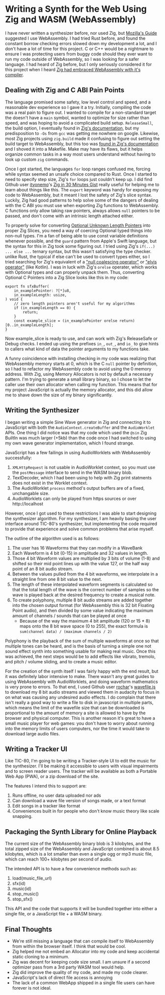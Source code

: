 # Writing a Synth for the Web Using Zig and WASM (WebAssembly)

I have never written a synthesizer before, nor used Zig, but [Mozilla's Guide][use-webassembly]
suggested I use WebAssembly. I had tried Rust before, and found the constant
borrow checking errors slowed down my development a lot, and I don't have
a lot of time for this project. C or C++ would
be a nightmare to ensure I was protecting users from buggy code should they
ever want to run my code outside of WebAssembly, so I was looking for a safer
language. I had heard of Zig before, but I only seriously considered it for
this project when I heard [Zig had embraced WebAssembly with it's compiler][goodbye-c++].

## Dealing with Zig and C ABI Pain Points

The language promised some safety, low level control and speed, and a reasonable dev
experience so I gave it a try. Initially, compiling the code was a real pain to figure out.
I wanted to compile for a non-standard target the doesn't have a `main` symbol, wanted
to optimize for size rather than speed, and was hoping to avoid a complicated build setup.
`ReleaseSmall`, the build option, I eventually found in [Zig's documentation][ReleaseSmall], but my
predisposition to `-Os` from `gcc` was getting me nowhere on google. Likewise, most Zig
projects using `zig.build` made it confusing to figure out setting the build target to
WebAssembly, but this too was [found in Zig's documentation][zig-wasm] and I shoved it into a Makefile.
Make may have its flaws, but it helps organize common tasks in a way most users understand
without having to look up custom `zig` commands.

Once I got started, the languages `for` loop ranges confused me, forcing while syntax seemed
an unsafe choice compared to Rust. Once I started to need to specify step size,
Zig's `for` loops just couldn't keep up. I did find Github user [ityonemo][ityonemo]'s
[Zig in 30 Minutes Gist][zig-30-min] really useful for helping me to learn about things like this.
The `export` keyword was handy for exposing my code
to WebAssembly, but it meant I lost the safety of Zig's slice syntax. Luckily, Zig had
good patterns to help solve some of the dangers of dealing with the C ABI you must use
when exporting Zig functions to WebAssembly. C functions only allow taking raw pointers,
always allows `null` pointers to be passed, and don't come with an intrinsic length attached
either.

To properly solve for converting [Optional Unknown Length Pointers][unknown-pointer] into proper Zig
Slices, you need a way of coercing Optional typed things into non-null types. I'm a fan of being
able to use const variable definitions whenever possible, and the `guard` pattern from Apple's Swift
language, but the syntax for this in Zig took some figuring out. I tried using Zig's 
`if(...) ... else ...` ternary syntax, but this wasn't satisfying the type checker.
unlike Rust, the typical if else can't be used to convert types either, so I tried
searching for Zig's equivalent of a ["null coalescing operator"][null-coalescing-operator]
or ["elvis operator"][elvis-operator] (like Kotlin).
I was in luck with Zig's `orelse` operater, which works with Optional types and can
properly unpack them. Thus, converting Optional C Pointers into a Zig Slice looks like
this in my code:

```zig
export fn sfxBuffer(
    in_examplePointer: ?[*]u8,
    in_exampleLength: usize,
) void {
    // zero length pointers aren't useful for my algorithms
    if (in_exampleLength == 0) {
        return;
    }
    const example_slice = (in_examplePointer orelse return)[0..in_exampleLength];
}
```

Now example_slice is ready to use, and can work with Zig's ReleaseSafe or Debug checks.
I ended up using the prefixes `in_`, `out_`, and `io_` to give hints to callers what kind
of data the pointer arguments to my functions take.

A funny coincidence with installing checking in my code was realizing that WebAssembly
memory starts at 0, which is the C `null` pointer by definition, so I had to refactor
my WebAssembly code to avoid using the 0 memory address. With Zig, using Memory Allocators
is not by default a necessary pattern. I'm trying to generate a small library binary,
so I chose to let the caller use their own allocator when calling my function.
This means that for my project JavaScript is actually the memory allocator, and this
did allow me to shave down the size of my binary significantly.

## Writing the Synthesizer

I began writing a simple Sine Wave generator in Zig and connecting it to
JavaScript with both the `AudioContext.createBuffer` and the `AudioWorklet`
APIs. One thing I did notice was that my code which used the `@sin` Zig BuiltIn
was much larger (+5kb) than the code once I had switched to using my own wave
generator implementation, which I found strange.

JavaScript has a few failings in using AudioWorklets with WebAssembly successfully:

1.  `XMLHttpRequest` is not usable in AudioWorklet context, so you must use
    the `postMessage` interface to send in the WASM binary blob.
1.  TextDecoder, which I had been using to help with Zig print statments
    does not exist in the Worklet context.
1.  The AudioWorklet `process` method's output buffers are of a fixed,
    unchangable size.
1.  AudioWorklets can only be played from https sources or over http://localhost

However, once I got used to these restrictions I was able to start designing
the synthesizer algorithm. For my synthesizer, I am heavily basing the user interface around TIC-80's
synthesizer, but implementing the code required to provide that experience
and solve common problems that arise myself. 

The outline of the algorithm used is as follows:

1.  The user has 16 Waveforms that they can modify in a WaveBank
1.  Each Waveform is 4 bit (0-15) in amplitude and 32 values in length.
1.  Those 4 bit Waveform values are multiplied by 3 bits of volume (1-8)
    and shifted so their mid point lines up with the value 127, or the
    half way point of an 8 bit audio stream.
1.  Between the values pulled from the 4 bit waveforms, we interpolate
    in a straight line from one 8 bit value to the next.
1.  The length of these interpolated waveform segments is calculated so that
    the total length of the wave is the correct number of samples so the
    wave is played back at the desired frequency to create a musical note.
1.  To create polyphony, multiple 8 bit audio streams are added together
    into the chosen output format (for WebAssembly this is 32 bit
    Floating Point audio), and then divided by some value indicating the
    maximum amount of channels / sounds that can be played at once
    -   Because of the way the maximum 4 bit amplitude (120 or 15 * 8) maps onto
        the 8 bit wave space (0 to 255), the exact formula is
        `sum(channel data) / (maximum channels / 2)`
        
Polyphony is the playback of the sum of multiple waveforms at once so that 
multiple tones can be heard, and is the basis of turning a simple one
not sound effect synth into something usable for making real music.
Once this was achieved, the next steps would be to add effects like
vibrato, tremolo, and pitch / volume sliding, and to create
a music editor.
        
For the creation of the synth itself I was fairly happy with the end result,
but it was definitely labor intensive to make. There wasn't any great 
guides to using WebAssembly with AudioWorklets, and doing waveform
mathematics is very prone to errors. To that end, I used Github user
[rochar][rochar]'s [wavefile.js][wavefile-js] to download my 8 bit audio streams
and viewed them in audacity to focus in on what was causing any 
undesired audio effects. I do complain that there isn't really
a good way to write a file to disk in javascript in multiple parts,
which means the limit of the wavefile size that can be downloaded is
proportional to the amount of memory a site is allowed to have by the
browser and physical computer. This is another reason it's great
to have a small music player for web games: you don't have to worry
about running into the memory limits of users computers, nor the time
it would take to download large audio files.

## Writing a Tracker UI

Like TIC-80, I'm going to be writing a Tracker-style UI to edit the
music for the synthesizer. I'll be making it accessible to users
with visual impairments and to screen reader users. The tracker
will be available as both a Portable Web App (PWA), or a zip
download of the site.

The features I intend this to support are:

1.  Runs offline, no user data uploaded nor ads
1.  Can download a wave file version of songs made, or a text format
1.  Edit songs in a tracker like format
1.  Conveniences built in for people who don't know music theory
    like scale snapping.

## Packaging the Synth Library for Online Playback

The current size of the WebAssembly binary blob is 3 kilobytes,
and the total zipped size of the WebAssembly and JavaScript combined
is about 8.5 kilobytes, which is a lot smaller than even a single
ogg or mp3 music file, which can reach 100+ kilobytes per second of audio.

The intended API is to have a few convenience methods such as:

1.  load(music_file_url)
1.  sfx(id)
1.  music(id)
1.  stop_music()
1.  stop_sfx()

This API and the code that supports it will be bundled together into either
a single file, or a JavaScript file + a WASM binary.

## Final Thoughts

-   We're still missing a language that can compile itself to WebAssembly from
    within the browser itself. I think that would be cool.
-   Zig helped me not embed an Allocator into my code and keep accidental
    static cloning to a minimum.
-   Zig was decent for keeping code size small. I am unsure if a second
    optimizer pass from a 3rd party WASM tool would help.
-   Zig did improve the quality of my code, and made my code clearer.
-   JavaScript's lack of direct file access is annoying
-   The lack of a common WebApp shipped in a single file users can
    have forever is not ideal.


[use-webassembly]:https://developer.mozilla.org/en-US/docs/Web/API/Web_Audio_API/Using_AudioWorklet
[goodbye-c++]:https://ziglang.org/news/goodbye-cpp/
[ReleaseSmall]:https://ziglang.org/documentation/master/#ReleaseSmall
[zig-wasm]:https://ziglang.org/documentation/master/#WebAssembly
[ityonemo]:https://github.com/ityonemo
[zig-30-min]:https://gist.github.com/ityonemo/769532c2017ed9143f3571e5ac104e50
[unknown-pointer]:https://ziglang.org/documentation/master/#Pointers
[null-coalescing-operator]:https://developer.mozilla.org/en-US/docs/Web/JavaScript/Reference/Operators/Nullish_coalescing
[elvis-operator]:https://kotlinlang.org/docs/null-safety.html#elvis-operator
[rochar]:https://github.com/rochars
[wavefile-js]:https://github.com/rochars/wavefile/blob/master/bin/wavefile.js
